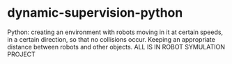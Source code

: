 # dynamic-supervision-python
Python: creating an environment with robots moving in it at certain speeds, in a certain direction, so that no collisions occur. Keeping an appropriate distance between robots and other objects.
ALL IS IN ROBOT SYMULATION PROJECT
